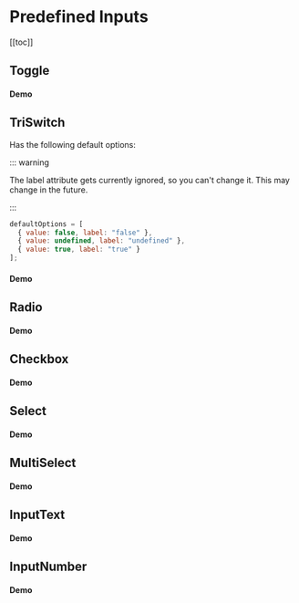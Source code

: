 # Predefined Inputs

[[toc]]

## Toggle

#### Demo

<InputToggle />

## TriSwitch

Has the following default options:

::: warning

The label attribute gets currently ignored, so you can't change it. This may change in the future.

:::

```js
defaultOptions = [
  { value: false, label: "false" },
  { value: undefined, label: "undefined" },
  { value: true, label: "true" }
];
```

#### Demo

<InputTriSwitch />

## Radio

#### Demo

<InputRadio />

## Checkbox

#### Demo

<InputCheckbox />

## Select

#### Demo

<InputSelect />

## MultiSelect

#### Demo

<InputMultiSelect />

## InputText

#### Demo

<InputInputText />

## InputNumber

#### Demo

<InputInputNumber />
